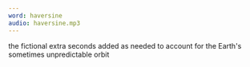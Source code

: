 ```yaml
---
word: haversine
audio: haversine.mp3
---
```


the fictional extra seconds added as needed to account for the Earth's sometimes unpredictable orbit
